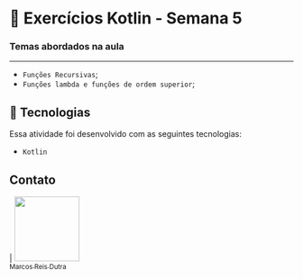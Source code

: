 # :memo: Exercícios Kotlin - Semana 5

### Temas abordados na aula
<hr>

- ``Funções Recursivas``;
- ``Funções lambda e funções de ordem superior``;

## 🚀 Tecnologias

Essa atividade foi desenvolvido com as seguintes tecnologias:

- ``Kotlin``

## Contato

| [<img src="https://avatars.githubusercontent.com/u/112917982?v=4" width=115><br><sub>Marcos Reis Dutra</sub>](https://github.com/Marqueba)
